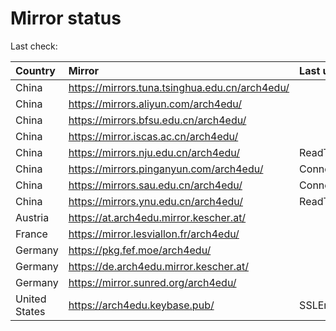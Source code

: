 <script src="./time.js"></script>
# Mirror status
Last check: <script type="text/javascript">localize(1672320182.8024268);</script>

|Country|Mirror|Last update|
|:------|:-----|:----------|
|China|https://mirrors.tuna.tsinghua.edu.cn/arch4edu/|<script type="text/javascript">localize(1672295544);</script>|
|China|https://mirrors.aliyun.com/arch4edu/|<script type="text/javascript">localize(1672252279);</script>|
|China|https://mirrors.bfsu.edu.cn/arch4edu/|<script type="text/javascript">localize(1672295544);</script>|
|China|https://mirror.iscas.ac.cn/arch4edu/|<script type="text/javascript">localize(1672295544);</script>|
|China|https://mirrors.nju.edu.cn/arch4edu/|ReadTimeout|
|China|https://mirrors.pinganyun.com/arch4edu/|ConnectTimeout|
|China|https://mirrors.sau.edu.cn/arch4edu/|ConnectionError|
|China|https://mirrors.ynu.edu.cn/arch4edu/|ReadTimeout|
|Austria|https://at.arch4edu.mirror.kescher.at/|<script type="text/javascript">localize(1672295544);</script>|
|France|https://mirror.lesviallon.fr/arch4edu/|<script type="text/javascript">localize(1672295544);</script>|
|Germany|https://pkg.fef.moe/arch4edu/|<script type="text/javascript">localize(1672295544);</script>|
|Germany|https://de.arch4edu.mirror.kescher.at/|<script type="text/javascript">localize(1672295544);</script>|
|Germany|https://mirror.sunred.org/arch4edu/|<script type="text/javascript">localize(1672295544);</script>|
|United States|https://arch4edu.keybase.pub/|SSLError|

<script src="./tablefilter/tablefilter.js"></script>
<script src="./table.js"></script>